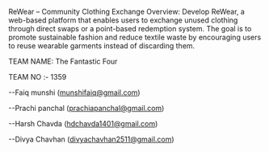 ReWear – Community Clothing Exchange Overview: Develop ReWear, a web-based platform that enables users to exchange unused clothing through direct swaps or a point-based redemption system. The goal is to promote sustainable fashion and reduce textile waste by encouraging users to reuse wearable garments instead of discarding them.

TEAM NAME: The Fantastic Four

TEAM NO :- 1359

--Faiq munshi (munshifaiq@gmail.com)

--Prachi panchal (prachiapanchal@gmail.com)

--Harsh Chavda (hdchavda1401@gmail.com)

--Divya Chavhan (divyachavhan2511@gmail.com)
